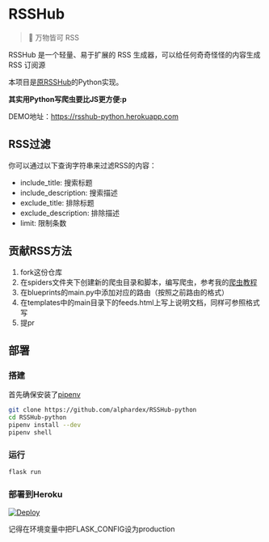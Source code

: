 # RSSHub

> 🍰 万物皆可 RSS

RSSHub 是一个轻量、易于扩展的 RSS 生成器，可以给任何奇奇怪怪的内容生成 RSS 订阅源

本项目是[原RSSHub](https://github.com/DIYgod/RSSHub)的Python实现。

**其实用Python写爬虫要比JS更方便:p**

DEMO地址：https://rsshub-python.herokuapp.com

## RSS过滤

你可以通过以下查询字符串来过滤RSS的内容：

- include_title: 搜索标题
- include_description: 搜索描述
- exclude_title: 排除标题
- exclude_description: 排除描述
- limit: 限制条数

## 贡献RSS方法

1. fork这份仓库
2. 在spiders文件夹下创建新的爬虫目录和脚本，编写爬虫，参考我的[爬虫教程](https://alphardex.github.io/2018/12/15/%E7%BD%91%E7%BB%9C%E7%88%AC%E8%99%AB%E7%B2%BE%E8%A6%81/)
3. 在blueprints的main.py中添加对应的路由（按照之前路由的格式）
4. 在templates中的main目录下的feeds.html上写上说明文档，同样可参照格式写
5. 提pr

## 部署

### 搭建

首先确保安装了[pipenv](https://github.com/pypa/pipenv)

``` bash
git clone https://github.com/alphardex/RSSHub-python
cd RSSHub-python
pipenv install --dev
pipenv shell
```

### 运行

``` bash
flask run
```

### 部署到Heroku

[![Deploy](https://www.herokucdn.com/deploy/button.svg)](https://heroku.com/deploy?template=https://github.com/alphardex/RSSHub-python)

记得在环境变量中把FLASK_CONFIG设为production
